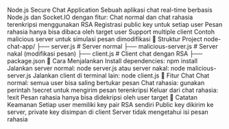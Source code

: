 Node.js Secure Chat Application
Sebuah aplikasi chat real-time berbasis Node.js dan Socket.IO dengan fitur:
Chat normal dan chat rahasia terenkripsi menggunakan RSA
Registrasi public key untuk setiap user
Pesan rahasia hanya bisa dibaca oleh target user
Support multiple client
Contoh malicious server untuk simulasi pesan dimodifikasi
📂 Struktur Project
node-chat-app/
├── server.js           # Server normal
├── malicious-server.js # Server nakal (modifikasi pesan)
├── client.js           # Client chat dengan RSA
├── package.json
🚀 Cara Menjalankan
Install dependencies:
npm install
Jalankan server normal:
node server.js
atau server nakal:
node malicious-server.js
Jalankan client di terminal lain:
node client.js
💬 Fitur Chat
Chat normal: semua user bisa saling bertukar pesan
Chat rahasia: gunakan perintah !secret <username> untuk mengirim pesan terenkripsi
Keluar dari chat rahasia: !exit
Pesan rahasia hanya bisa didekripsi oleh user target
🔐 Catatan Keamanan
Setiap user memiliki key pair RSA sendiri
Public key dikirim ke server, private key disimpan di client
Server tidak mengetahui isi pesan rahasia
